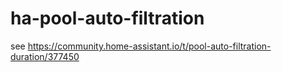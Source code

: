 # ha-pool-auto-filtration

see https://community.home-assistant.io/t/pool-auto-filtration-duration/377450
